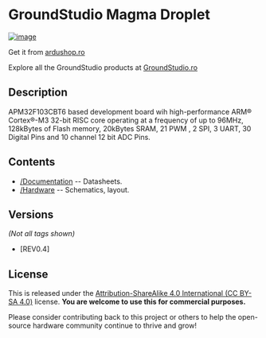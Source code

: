 GroundStudio Magma Droplet
====================================
[![image]()](https://ardushop.ro/ro/plci-de-dezvoltare/2424-groundstudio-magma-droplet-6427854034717.html)

Get it from [ardushop.ro](https://ardushop.ro/ro/plci-de-dezvoltare/2424-groundstudio-magma-droplet-6427854034717.html)

Explore all the GroundStudio products at [GroundStudio.ro](https://groundstudio.ro/)

Description
-------------------
APM32F103CBT6 based development board wih high-performance ARM® Cortex®-M3 32-bit RISC core operating at a frequency of up to 96MHz, 128kBytes of Flash memory, 20kBytes SRAM, 21 PWM , 2 SPI, 3 UART, 30 Digital Pins and 10 channel 12 bit ADC Pins.

Contents
-------------------

* [/Documentation](https://github.com/GroundStudio/GroundStudio_Magma_Droplet/tree/main/Documentation) -- Datasheets.
* [/Hardware](https://github.com/GroundStudio/GroundStudio_Magma_Droplet/tree/main/Hardware) -- Schematics, layout.

Versions
-------------------
*(Not all tags shown)*

* [REV0.4]

License
-------------------

This is released under the [Attribution-ShareAlike 4.0 International (CC BY-SA 4.0)](https://creativecommons.org/licenses/by-sa/4.0/) license.
**You are welcome to use this for commercial purposes.**

Please consider contributing back to this project or others to help the open-source hardware community continue to thrive and grow!


